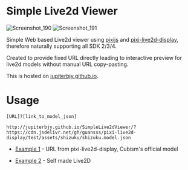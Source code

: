# Simple Live2d Viewer

![Screenshot_190](https://github.com/jupiterbjy/SimpleLive2dViewer/assets/26041217/79cf1946-b419-4015-839c-043153d85cff)
![Screenshot_191](https://github.com/jupiterbjy/SimpleLive2dViewer/assets/26041217/cb13a8b0-c7d4-454e-bbff-3c6ee9e7cb5c)

Simple Web based Live2d viewer using [pixijs](https://github.com/pixijs/pixijs) and [pixi-live2d-display](https://github.com/guansss/pixi-live2d-display), therefore naturally supporting all SDK 2/3/4.

Created to provide fixed URL directly leading to interactive preview for live2d models without manual URL copy-pasting.

This is hosted on [jupiterbjy.github.io](https://jupiterbjy.github.io/SimpleLive2dViewer/).

# Usage

`[URL]?[link_to_model_json]` 

```
http://jupiterbjy.github.io/SimpleLive2dViewer/?https://cdn.jsdelivr.net/gh/guansss/pixi-live2d-display/test/assets/shizuku/shizuku.model.json
```

- [Example 1][1] - URL from pixi-live2d-display, Cubism's official model

- [Example 2][2] - Self made Live2D


[1]: https://jupiterbjy.github.io/SimpleLive2dViewer/?https://cdn.jsdelivr.net/gh/guansss/pixi-live2d-display/test/assets/shizuku/shizuku.model.json
[2]: https://jupiterbjy.github.io/SimpleLive2dViewer/?https://cdn.jsdelivr.net/gh/jupiterbjy/Live2DPractice-Cyannyan/CyanSD/CyanSD.model3.json

